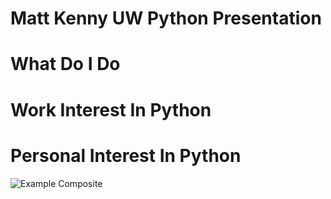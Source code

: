 Matt Kenny UW Python Presentation
=================================

# What Do I Do

# Work Interest In Python

# Personal Interest In Python

![Example Composite](https://github.com/mattmakesmaps/Skools_Kool/raw/master/Presentation/img/example_composite.JPG)